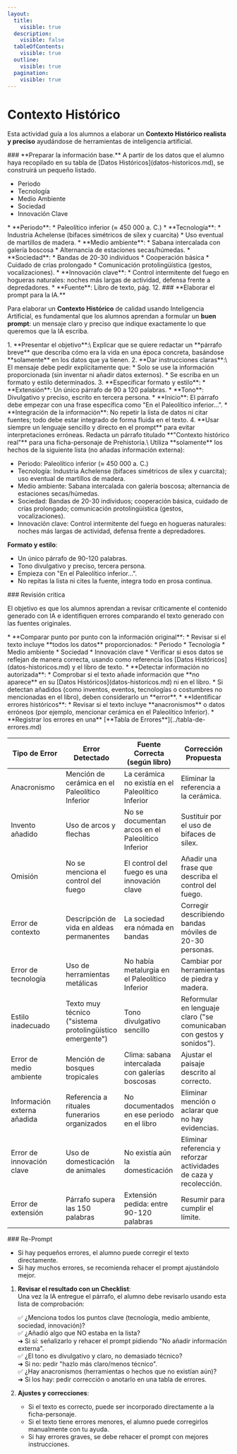```yaml
---
layout:
  title:
    visible: true
  description:
    visible: false
  tableOfContents:
    visible: true
  outline:
    visible: true
  pagination:
    visible: true
---
```


# Contexto Histórico

Esta actividad guía a los alumnos a elaborar un **Contexto Histórico realista y preciso** ayudándose de herramientas de inteligencia artificial.

<Steps>
<Step>
### **Preparar la información base.**

<Tabs>
<Tab title="Instrucciones">
A partir de los datos que el alumno haya recopilado en su tabla de [Datos Históricos](datos-historicos.md), se construirá un pequeño listado.

* Periodo
* Tecnología
* Medio Ambiente
* Sociedad
* Innovación Clave
</Tab>

<Tab title="Ejemplo">
* **Periodo**:&#x20;
  * Paleolítico inferior (≈ 450 000 a. C.)
* **Tecnología**:&#x20;
  * Industria Achelense (bifaces simétricos de sílex y cuarcita)
  * Uso eventual de martillos de madera.
* **Medio ambiente**:&#x20;
  * Sabana intercalada con galería boscosa
  * Alternancia de estaciones secas/húmedas.
* **Sociedad**:&#x20;
  * Bandas de 20-30 individuos
  * Cooperación básica
  * Cuidado de crías prolongado
  * Comunicación protolingüística (gestos, vocalizaciones).
* **Innovación clave**:&#x20;
  * Control intermitente del fuego en hogueras naturales: noches más largas de actividad, defensa frente a depredadores.
* **Fuente**: Libro de texto, pág. 12.
</Tab>
</Tabs>

</Step>

<Step>
### **Elaborar el prompt para la IA.**

Para elaborar un **Contexto Histórico** de calidad usando Inteligencia Artificial, es fundamental que los alumnos aprendan a formular un **buen prompt**: un mensaje claro y preciso que indique exactamente lo que queremos que la IA escriba.

<Tabs>
<Tab title="Instrucciones">
1. **Presentar el objetivo**:\
   Explicar que se quiere redactar un **párrafo breve** que describa cómo era la vida en una época concreta, basándose **solamente** en los datos que ya tienen.
2. **Dar instrucciones claras**:\
   El mensaje debe pedir explícitamente que:
   * Solo se use la información proporcionada (sin inventar ni añadir datos externos).
   * Se escriba en un formato y estilo determinados.
3. **Especificar formato y estilo**:
   * **Extensión**: Un único párrafo de 90 a 120 palabras.
   * **Tono**: Divulgativo y preciso, escrito en tercera persona.
   * **Inicio**: El párrafo debe empezar con una frase específica como "En el Paleolítico inferior…".
   * **Integración de la información**: No repetir la lista de datos ni citar fuentes; todo debe estar integrado de forma fluida en el texto.
4. **Usar siempre un lenguaje sencillo y directo en el prompt** para evitar interpretaciones erróneas.
</Tab>

<Tab title="Ejemplo">
Redacta un párrafo titulado **"Contexto histórico real"** para una ficha-personaje de Prehistoria.\
Utiliza **solamente** los hechos de la siguiente lista (no añadas información externa):

* Periodo: Paleolítico inferior (≈ 450 000 a. C.)
* Tecnología: Industria Achelense (bifaces simétricos de sílex y cuarcita); uso eventual de martillos de madera.
* Medio ambiente: Sabana intercalada con galería boscosa; alternancia de estaciones secas/húmedas.
* Sociedad: Bandas de 20-30 individuos; cooperación básica, cuidado de crías prolongado; comunicación protolingüística (gestos, vocalizaciones).
* Innovación clave: Control intermitente del fuego en hogueras naturales: noches más largas de actividad, defensa frente a depredadores.

**Formato y estilo**:

* Un único párrafo de 90-120 palabras.
* Tono divulgativo y preciso, tercera persona.
* Empieza con "En el Paleolítico inferior…".
* No repitas la lista ni cites la fuente, integra todo en prosa continua.
</Tab>
</Tabs>
</Step>

<Step>
### Revisión crítica

El objetivo es que los alumnos aprendan a revisar críticamente el contenido generado con IA e identifiquen errores comparando el texto generado con las fuentes originales.

<Tabs>
<Tab title="Instrucciones">
* **Comparar punto por punto con la información original**:
  * Revisar si el texto incluye **todos los datos** proporcionados:
    * Periodo
    * Tecnología
    * Medio ambiente
    * Sociedad
    * Innovación clave
  * Verificar si esos datos se reflejan de manera correcta, usando como referencia los [Datos Históricos](datos-historicos.md) y el libro de texto.
* **Detectar información no autorizada**:
  * Comprobar si el texto añade información que **no aparece** en su [Datos Históricos](datos-historicos.md)  ni en el libro.
  * Si detectan añadidos (como inventos, eventos, tecnologías o costumbres no mencionadas en el libro), deben considerarlo un **error**.
* **Identificar errores históricos**:
  * Revisar si el texto incluye **anacronismos** o datos erróneos (por ejemplo, mencionar cerámica en el Paleolítico Inferior).
* **Registrar los errores en una** [**Tabla de Errores**](../tabla-de-errores.md)
</Tab>

<Tab title="Ejemplo">
<table>
<thead>
<tr>
<th width="127.13671875">Tipo de Error</th>
<th>Error Detectado</th>
<th>Fuente Correcta (según libro)</th>
<th>Corrección Propuesta</th>
</tr>
</thead>
<tbody>
<tr>
<td>Anacronismo</td>
<td>Mención de cerámica en el Paleolítico Inferior</td>
<td>La cerámica no existía en el Paleolítico Inferior</td>
<td>Eliminar la referencia a la cerámica.</td>
</tr>
<tr>
<td>Invento añadido</td>
<td>Uso de arcos y flechas</td>
<td>No se documentan arcos en el Paleolítico Inferior</td>
<td>Sustituir por el uso de bifaces de sílex.</td>
</tr>
<tr>
<td>Omisión</td>
<td>No se menciona el control del fuego</td>
<td>El control del fuego es una innovación clave</td>
<td>Añadir una frase que describa el control del fuego.</td>
</tr>
<tr>
<td>Error de contexto</td>
<td>Descripción de vida en aldeas permanentes</td>
<td>La sociedad era nómada en bandas</td>
<td>Corregir describiendo bandas móviles de 20-30 personas.</td>
</tr>
<tr>
<td>Error de tecnología</td>
<td>Uso de herramientas metálicas</td>
<td>No había metalurgia en el Paleolítico Inferior</td>
<td>Cambiar por herramientas de piedra y madera.</td>
</tr>
<tr>
<td>Estilo inadecuado</td>
<td>Texto muy técnico ("sistema protolingüístico emergente")</td>
<td>Tono divulgativo sencillo</td>
<td>Reformular en lenguaje claro ("se comunicaban con gestos y sonidos").</td>
</tr>
<tr>
<td>Error de medio ambiente</td>
<td>Mención de bosques tropicales</td>
<td>Clima: sabana intercalada con galerías boscosas</td>
<td>Ajustar el paisaje descrito al correcto.</td>
</tr>
<tr>
<td>Información externa añadida</td>
<td>Referencia a rituales funerarios organizados</td>
<td>No documentados en ese periodo en el libro</td>
<td>Eliminar mención o aclarar que no hay evidencias.</td>
</tr>
<tr>
<td>Error de innovación clave</td>
<td>Uso de domesticación de animales</td>
<td>No existía aún la domesticación</td>
<td>Eliminar referencia y reforzar actividades de caza y recolección.</td>
</tr>
<tr>
<td>Error de extensión</td>
<td>Párrafo supera las 150 palabras</td>
<td>Extensión pedida: entre 90-120 palabras</td>
<td>Resumir para cumplir el límite.</td>
</tr>
</tbody>
</table>
</Tab>
</Tabs>
</Step>

<Step>
### Re-Prompt

* Si hay pequeños errores, el alumno puede corregir el texto directamente.
* Si hay muchos errores, se recomienda rehacer el prompt ajustándolo mejor.
</Step>
</Steps>

1.  **Revisar el resultado con un Checklist**:\
    Una vez la IA entregue el párrafo, el alumno debe revisarlo usando esta lista de comprobación:

    ✅ ¿Menciona todos los puntos clave (tecnología, medio ambiente, sociedad, innovación)?\
    ✅ ¿Añadió algo que NO estaba en la lista?\
    ➔ Si sí: señalizarlo y rehacer el prompt pidiendo "No añadir información externa".\
    ✅ ¿El tono es divulgativo y claro, no demasiado técnico?\
    ➔ Si no: pedir "hazlo más claro/menos técnico".\
    ✅ ¿Hay anacronismos (herramientas o hechos que no existían aún)?\
    ➔ Si los hay: pedir corrección o anotarlo en una tabla de errores.
2. **Ajustes y correcciones**:
   * Si el texto es correcto, puede ser incorporado directamente a la ficha-personaje.
   * Si el texto tiene errores menores, el alumno puede corregirlos manualmente con tu ayuda.
   * Si hay errores graves, se debe rehacer el prompt con mejores instrucciones.